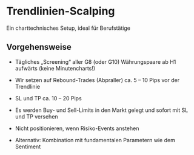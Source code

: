 # Trendlinien-Scalping

Ein charttechnisches Setup, ideal für Berufstätige

## Vorgehensweise

- Tägliches „Screening“ aller G8 (oder G10) Währungspaare ab H1 aufwärts (keine Minutencharts!)

- Wir setzen auf Rebound-Trades (Abpraller) ca. 5 – 10 Pips vor der Trendlinie

- SL und TP ca. 10 – 20 Pips

- Es werden Buy- und Sell-Limits in den Markt gelegt und sofort mit SL und TP versehen

- Nicht positionieren, wenn Risiko-Events anstehen

- Alternativ: Kombination mit fundamentalen Parametern wie dem Sentiment
